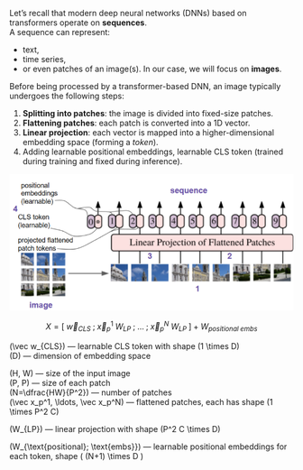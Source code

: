 Let’s recall that modern deep neural networks (DNNs) based on transformers operate on **sequences**.  
A sequence can represent:
- text,
- time series,
- or even patches of an image(s).
In our case, we will focus on **images**. 

Before being processed by a transformer-based DNN, an image typically undergoes the following steps:
1. **Splitting into patches**: the image is divided into fixed-size patches.
2. **Flattening patches**: each patch is converted into a 1D vector.
3. **Linear projection**: each vector is mapped into a higher-dimensional embedding space (forming a _token_).
4. Adding learnable positional embeddings, learnable CLS token (trained during training and fixed during inference).

![1](vit/1.png)

$$
X = \left[ \; \vec w_{CLS} \;; \; \vec x_p^1 \; W_{LP} \; ; \; ... \; ; \; \vec x_p^N \; W_{LP} \; \right] + W_{positional \; embs}
$$

\(\vec w_{CLS}\) — learnable CLS token with shape \(1 \times D\)  
\(D\) — dimension of embedding space  

\(H, W\) — size of the input image  
\(P, P\) — size of each patch  
\(N=\dfrac{HW}{P^2}\) — number of patches  
\(\vec x_p^1, \ldots, \vec x_p^N\) — flattened patches, each has shape \(1 \times P^2 C\)  

\(W_{LP}\) — linear projection with shape \(P^2 C \times D\)  

\(W_{\text{positional}\; \text{embs}}\) — learnable positional embeddings for each token, shape \( (N+1) \times D \)